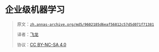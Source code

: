 # 企业级机器学习

> 原文：[`zh.annas-archive.org/md5/9602185d6eaf56812c57d5d071f71381`](https://zh.annas-archive.org/md5/9602185d6eaf56812c57d5d071f71381)
> 
> 译者：[飞龙](https://github.com/wizardforcel)
> 
> 协议：[CC BY-NC-SA 4.0](http://creativecommons.org/licenses/by-nc-sa/4.0/)